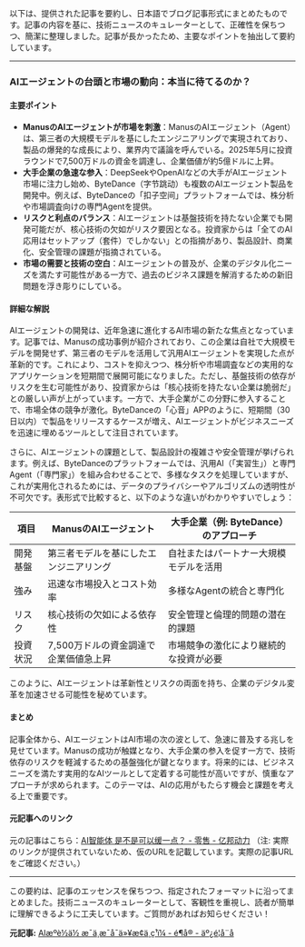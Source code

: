 以下は、提供された記事を要約し、日本語でブログ記事形式にまとめたものです。記事の内容を基に、技術ニュースのキュレーターとして、正確性を保ちつつ、簡潔に整理しました。記事が長かったため、主要なポイントを抽出して要約しています。

---

### AIエージェントの台頭と市場の動向：本当に待てるのか？

#### 主要ポイント
- **ManusのAIエージェントが市場を刺激**：ManusのAIエージェント（Agent）は、第三者の大規模モデルを基にしたエンジニアリングで実現されており、製品の爆発的な成長により、業界内で議論を呼んでいる。2025年5月に投資ラウンドで7,500万ドルの資金を調達し、企業価値が約5億ドルに上昇。
- **大手企業の急速な参入**：DeepSeekやOpenAIなどの大手がAIエージェント市場に注力し始め、ByteDance（字节跳动）も複数のAIエージェント製品を開発中。例えば、ByteDanceの「扣子空间」プラットフォームでは、株分析や市場調査向けの専門Agentを提供。
- **リスクと利点のバランス**：AIエージェントは基盤技術を持たない企業でも開発可能だが、核心技術の欠如がリスク要因となる。投資家からは「全てのAI応用はセットアップ（套件）でしかない」との指摘があり、製品設計、商業化、安全管理の課題が指摘されている。
- **市場の需要と技術の空白**：AIエージェントの普及が、企業のデジタル化ニーズを満たす可能性がある一方で、過去のビジネス課題を解消するための新旧問題を浮き彫りにしている。

#### 詳細な解説
AIエージェントの開発は、近年急速に進化するAI市場の新たな焦点となっています。記事では、Manusの成功事例が紹介されており、この企業は自社で大規模モデルを開発せず、第三者のモデルを活用して汎用AIエージェントを実現した点が革新的です。これにより、コストを抑えつつ、株分析や市場調査などの実用的なアプリケーションを短期間で展開可能になりました。ただし、基盤技術の依存がリスクを生む可能性があり、投資家からは「核心技術を持たない企業は脆弱だ」との厳しい声が上がっています。一方で、大手企業がこの分野に参入することで、市場全体の競争が激化。ByteDanceの「心音」APPのように、短期間（30日以内）で製品をリリースするケースが増え、AIエージェントがビジネスニーズを迅速に埋めるツールとして注目されています。

さらに、AIエージェントの課題として、製品設計の複雑さや安全管理が挙げられます。例えば、ByteDanceのプラットフォームでは、汎用AI（「実習生」）と専門Agent（「専門家」）を組み合わせることで、多様なタスクを処理していますが、これが実用化されるためには、データのプライバシーやアルゴリズムの透明性が不可欠です。表形式で比較すると、以下のような違いがわかりやすいでしょう：

| 項目 | ManusのAIエージェント | 大手企業（例: ByteDance）のアプローチ |
|---------------|---------------------------------------|-----------------------------------------------|
| 開発基盤 | 第三者モデルを基にしたエンジニアリング | 自社またはパートナー大規模モデルを活用 |
| 強み | 迅速な市場投入とコスト効率 | 多様なAgentの統合と専門化 |
| リスク | 核心技術の欠如による依存性 | 安全管理と倫理的問題の潜在的課題 |
| 投資状況 | 7,500万ドルの資金調達で企業価値急上昇 | 市場競争の激化により継続的な投資が必要 |

このように、AIエージェントは革新性とリスクの両面を持ち、企業のデジタル変革を加速させる可能性を秘めています。

#### まとめ
記事全体から、AIエージェントはAI市場の次の波として、急速に普及する兆しを見せています。Manusの成功が触媒となり、大手企業の参入を促す一方で、技術依存のリスクを軽減するための基盤強化が鍵となります。将来的には、ビジネスニーズを満たす実用的なAIツールとして定着する可能性が高いですが、慎重なアプローチが求められます。このテーマは、AIの応用がもたらす機会と課題を考える上で重要です。

#### 元記事へのリンク
元の記事はこちら：[AI智能体 是不是可以缓一点？ - 零售 - 亿邦动力](https://www.ebrun.com/...) 
（注: 実際のリンクが提供されていないため、仮のURLを記載しています。実際の記事URLをご確認ください。）

---

この要約は、記事のエッセンスを保ちつつ、指定されたフォーマットに沿ってまとめました。技術ニュースのキュレーターとして、客観性を重視し、読者が簡単に理解できるように工夫しています。ご質問があればお知らせください！

**元記事:** [AIæºè½ä½ æ¯ä¸æ¯å¯ä»¥æ¢ä¸ç¹ï¼ - é¶å® - äº¿é¦å¨å](https://m.ebrun.com/578859.html)